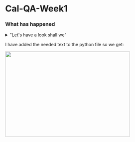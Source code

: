 # Cal-QA-Week1

### What has happened

<details>
  <summary>"Let's have a look shall we"</summary>
  * Added some text files  
  * Practiced with reverting files (evidence deleted)  
  * Got upset at VIM and config to Nano  
  * Used a group repo successfully  
</details>

I have added the needed text to the python file so we get:

<img width="400" height="275" src="https://user-images.githubusercontent.com/100779521/156581377-305ea286-bcb5-4410-bf8d-cc40202c1b85.jpg">
